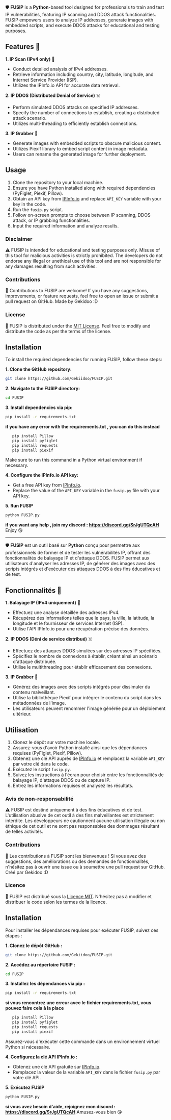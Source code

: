 
🛡️ **FUSIP** is a **Python**-based tool designed for professionals to train and test IP vulnerabilities, featuring IP scanning and DDOS attack functionalities. FUSIP empowers users to analyze IP addresses, generate images with embedded scripts, and execute DDOS attacks for educational and testing purposes.

## Features 👀

**1. IP Scan (IPv4 only)** 🤖
   - Conduct detailed analysis of IPv4 addresses.
   - Retrieve information including country, city, latitude, longitude, and Internet Service Provider (ISP).
   - Utilizes the IPInfo.io API for accurate data retrieval.

**2. IP DDOS (Distributed Denial of Service)** ☠️
   - Perform simulated DDOS attacks on specified IP addresses.
   - Specify the number of connections to establish, creating a distributed attack scenario.
   - Utilizes multi-threading to efficiently establish connections.

**3. IP Grabber** 🎯
   - Generate images with embedded scripts to obscure malicious content.
   - Utilizes Piexif library to embed script content in image metadata.
   - Users can rename the generated image for further deployment.

## Usage

1. Clone the repository to your local machine.
2. Ensure you have Python installed along with required dependencies (PyFiglet, Piexif, Pillow).
3. Obtain an API key from [IPInfo.io](https://ipinfo.io) and replace `API_KEY` variable with your key in the code.
4. Run the `fusip.py` script.
5. Follow on-screen prompts to choose between IP scanning, DDOS attack, or IP grabbing functionalities.
6. Input the required information and analyze results.

### Disclaimer

⚠️ FUSIP is intended for educational and testing purposes only. Misuse of this tool for malicious activities is strictly prohibited. The developers do not endorse any illegal or unethical use of this tool and are not responsible for any damages resulting from such activities.

### Contributions

🤝 Contributions to FUSIP are welcome! If you have any suggestions, improvements, or feature requests, feel free to open an issue or submit a pull request on GitHub.
Made by Gekidoo :D

### License

📜 FUSIP is distributed under the [MIT License](https://opensource.org/licenses/MIT). Feel free to modify and distribute the code as per the terms of the license.

## Installation

To install the required dependencies for running FUSIP, follow these steps:

**1. Clone the GitHub repository:**
   ```bash
   git clone https://github.com/Gekiidoo/FUSIP.git
   ```

**2. Navigate to the FUSIP directory:**
   ```bash
   cd FUSIP
   ```

**3. Install dependencies via pip:**
   ```bash
   pip install -r requirements.txt
   ```
**if you have any error with the requirements.txt , you can do this instead**
```bash
   pip install Pillow
   pip install pyfiglet
   pip install requests
   pip install piexif
```

   Make sure to run this command in a Python virtual environment if necessary.

**4. Configure the IPInfo.io API key:**
   - Get a free API key from [IPInfo.io](https://ipinfo.io).
   - Replace the value of the `API_KEY` variable in the `fusip.py` file with your API key.

**5. Run FUSIP**
   ```bash
   python FUSIP.py
   ```

**if you want any help , join my discord : https://discord.gg/SrJgUTQcAH**
Enjoy 😘


------------------------------------------------------------------------------------------------------------------------------------------------------------------------------------

🛡️ **FUSIP** est un outil basé sur **Python** conçu pour permettre aux professionnels de former et de tester les vulnérabilités IP, offrant des fonctionnalités de balayage IP et d'attaque DDOS. FUSIP permet aux utilisateurs d'analyser les adresses IP, de générer des images avec des scripts intégrés et d'exécuter des attaques DDOS à des fins éducatives et de test.

## Fonctionnalités 👀

**1. Balayage IP (IPv4 uniquement)** 🤖
   - Effectuez une analyse détaillée des adresses IPv4.
   - Récupérez des informations telles que le pays, la ville, la latitude, la longitude et le fournisseur de services Internet (ISP).
   - Utilise l'API IPInfo.io pour une récupération précise des données.

**2. IP DDOS (Déni de service distribué)** ☠️
   - Effectuez des attaques DDOS simulées sur des adresses IP spécifiées.
   - Spécifiez le nombre de connexions à établir, créant ainsi un scénario d'attaque distribuée.
   - Utilise le multithreading pour établir efficacement des connexions.

**3. IP Grabber** 🎯
   - Générez des images avec des scripts intégrés pour dissimuler du contenu malveillant.
   - Utilise la bibliothèque Piexif pour intégrer le contenu du script dans les métadonnées de l'image.
   - Les utilisateurs peuvent renommer l'image générée pour un déploiement ultérieur.

## Utilisation

1. Clonez le dépôt sur votre machine locale.
2. Assurez-vous d'avoir Python installé ainsi que les dépendances requises (PyFiglet, Piexif, Pillow).
3. Obtenez une clé API auprès de [IPInfo.io](https://ipinfo.io) et remplacez la variable `API_KEY` par votre clé dans le code.
4. Exécutez le script `fusip.py`.
5. Suivez les instructions à l'écran pour choisir entre les fonctionnalités de balayage IP, d'attaque DDOS ou de capture IP.
6. Entrez les informations requises et analysez les résultats.

### Avis de non-responsabilité

⚠️ FUSIP est destiné uniquement à des fins éducatives et de test. L'utilisation abusive de cet outil à des fins malveillantes est strictement interdite. Les développeurs ne cautionnent aucune utilisation illégale ou non éthique de cet outil et ne sont pas responsables des dommages résultant de telles activités.

### Contributions

🤝 Les contributions à FUSIP sont les bienvenues ! Si vous avez des suggestions, des améliorations ou des demandes de fonctionnalités, n'hésitez pas à ouvrir une issue ou à soumettre une pull request sur GitHub.
Créé par Gekidoo :D

### Licence

📜 FUSIP est distribué sous la [Licence MIT](https://opensource.org/licenses/MIT). N'hésitez pas à modifier et distribuer le code selon les termes de la licence.

## Installation

Pour installer les dépendances requises pour exécuter FUSIP, suivez ces étapes :

**1. Clonez le dépôt GitHub :**
   ```bash
   git clone https://github.com/Gekiidoo/FUSIP.git
   ```

**2. Accédez au répertoire FUSIP :**
   ```bash
   cd FUSIP
   ```

**3. Installez les dépendances via pip :**
   ```bash
   pip install -r requirements.txt
   ```
**si vous rencontrez une erreur avec le fichier requirements.txt, vous pouvez faire cela à la place**
```bash
   pip install Pillow
   pip install pyfiglet
   pip install requests
   pip install piexif
```
   Assurez-vous d'exécuter cette commande dans un environnement virtuel Python si nécessaire.

**4. Configurez la clé API IPInfo.io :**
   - Obtenez une clé API gratuite sur [IPInfo.io](https://ipinfo.io).
   - Remplacez la valeur de la variable `API_KEY` dans le fichier `fusip.py` par votre clé API.

**5. Exécutez FUSIP**
   ```bash
   python FUSIP.py
   ```

**si vous avez besoin d'aide, rejoignez mon discord : https://discord.gg/SrJgUTQcAH**
Amusez-vous bien 😘

